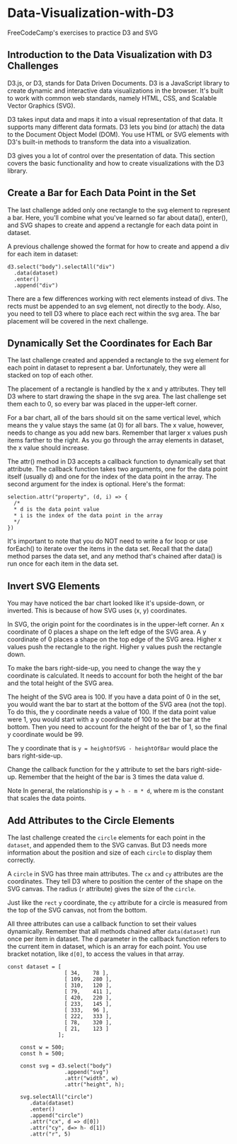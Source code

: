# Data-Visualization-with-D3
FreeCodeCamp's exercises to practice D3 and SVG

## Introduction to the Data Visualization with D3 Challenges
D3.js, or D3, stands for Data Driven Documents. D3 is a JavaScript library to create dynamic and interactive data visualizations in the browser. It's built to work with common web standards, namely HTML, CSS, and Scalable Vector Graphics (SVG).

D3 takes input data and maps it into a visual representation of that data. It supports many different data formats. D3 lets you bind (or attach) the data to the Document Object Model (DOM). You use HTML or SVG elements with D3's built-in methods to transform the data into a visualization.

D3 gives you a lot of control over the presentation of data. This section covers the basic functionality and how to create visualizations with the D3 library.

## Create a Bar for Each Data Point in the Set
The last challenge added only one rectangle to the svg element to represent a bar. Here, you'll combine what you've learned so far about data(), enter(), and SVG shapes to create and append a rectangle for each data point in dataset.

A previous challenge showed the format for how to create and append a div for each item in dataset:
<pre><code>d3.select("body").selectAll("div")
  .data(dataset)
  .enter()
  .append("div")</pre></code>
There are a few differences working with rect elements instead of divs. The rects must be appended to an svg element, not directly to the body. Also, you need to tell D3 where to place each rect within the svg area. The bar placement will be covered in the next challenge.

## Dynamically Set the Coordinates for Each Bar
The last challenge created and appended a rectangle to the svg element for each point in dataset to represent a bar. Unfortunately, they were all stacked on top of each other.

The placement of a rectangle is handled by the x and y attributes. They tell D3 where to start drawing the shape in the svg area. The last challenge set them each to 0, so every bar was placed in the upper-left corner.

For a bar chart, all of the bars should sit on the same vertical level, which means the y value stays the same (at 0) for all bars. The x value, however, needs to change as you add new bars. Remember that larger x values push items farther to the right. As you go through the array elements in dataset, the x value should increase.

The attr() method in D3 accepts a callback function to dynamically set that attribute. The callback function takes two arguments, one for the data point itself (usually d) and one for the index of the data point in the array. The second argument for the index is optional. Here's the format:
<pre><code>selection.attr("property", (d, i) => {
  /* 
  * d is the data point value
  * i is the index of the data point in the array
  */
})</code></pre>
It's important to note that you do NOT need to write a for loop or use forEach() to iterate over the items in the data set. Recall that the data() method parses the data set, and any method that's chained after data() is run once for each item in the data set.

## Invert SVG Elements
You may have noticed the bar chart looked like it's upside-down, or inverted. This is because of how SVG uses (x, y) coordinates.

In SVG, the origin point for the coordinates is in the upper-left corner. An x coordinate of 0 places a shape on the left edge of the SVG area. A y coordinate of 0 places a shape on the top edge of the SVG area. Higher x values push the rectangle to the right. Higher y values push the rectangle down.

To make the bars right-side-up, you need to change the way the y coordinate is calculated. It needs to account for both the height of the bar and the total height of the SVG area.

The height of the SVG area is 100. If you have a data point of 0 in the set, you would want the bar to start at the bottom of the SVG area (not the top). To do this, the y coordinate needs a value of 100. If the data point value were 1, you would start with a y coordinate of 100 to set the bar at the bottom. Then you need to account for the height of the bar of 1, so the final y coordinate would be 99.

The y coordinate that is <code>y = heightOfSVG - heightOfBar</code> would place the bars right-side-up.

Change the callback function for the y attribute to set the bars right-side-up. Remember that the height of the bar is 3 times the data value d.

Note
In general, the relationship is <code>y = h - m * d</code>, where m is the constant that scales the data points.

## Add Attributes to the Circle Elements
The last challenge created the <code>circle</code> elements for each point in the <code>dataset</code>, and appended them to the SVG canvas. But D3 needs more information about the position and size of each <code>circle</code> to display them correctly.

A <code>circle</code> in SVG has three main attributes. The <code>cx</code> and <code>cy</code> attributes are the coordinates. They tell D3 where to position the center of the shape on the SVG canvas. The radius (<code>r</code> attribute) gives the size of the <code>circle</code>.

Just like the <code>rect</code> <code>y</code> coordinate, the <code>cy</code> attribute for a circle is measured from the top of the SVG canvas, not from the bottom.

All three attributes can use a callback function to set their values dynamically. Remember that all methods chained after <code>data(dataset)</code> run once per item in dataset. The d parameter in the callback function refers to the current item in dataset, which is an array for each point. You use bracket notation, like <code>d[0]</code>, to access the values in that array.

<pre><code>const dataset = [
                  [ 34,    78 ],
                  [ 109,   280 ],
                  [ 310,   120 ],
                  [ 79,    411 ],
                  [ 420,   220 ],
                  [ 233,   145 ],
                  [ 333,   96 ],
                  [ 222,   333 ],
                  [ 78,    320 ],
                  [ 21,    123 ]
                ];

    const w = 500;
    const h = 500;

    const svg = d3.select("body")
                  .append("svg")
                  .attr("width", w)
                  .attr("height", h);

    svg.selectAll("circle")
       .data(dataset)
       .enter()
       .append("circle")
       .attr("cx", d => d[0])
       .attr("cy", d=> h- d[1])
       .attr("r", 5) </code></pre>
